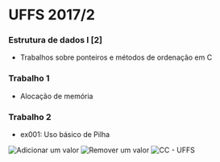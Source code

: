 # UFFS 2017/2
### Estrutura de dados I [2]
- Trabalhos sobre ponteiros e métodos de ordenação em C
### Trabalho 1
- Alocação de memória
### Trabalho 2
- ex001: Uso básico de Pilha

![Adicionar um valor](https://i.imgur.com/CS2Rzkh.png)
![Remover um valor](https://i.imgur.com/oREpgmn.png)
![CC - UFFS](http://i.imgur.com/lLClOaR.png)
